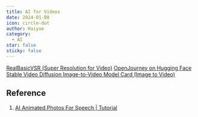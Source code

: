 ```yaml
---
title: AI for Videos
date: 2024-01-08
icon: circle-dot
author: Haiyue
category:
  - AI
star: false
sticky: false
--- 
```


[RealBasicVSR (Super Resolution for Video)](https://github.com/ckkelvinchan/RealBasicVSR)
[OpenJourney on Hugging Face](https://huggingface.co/prompthero/openjourney)
[Stable Video Diffusion Image-to-Video Model Card (Image to Video)](https://huggingface.co/stabilityai/stable-video-diffusion-img2vid-xt)

## Reference
1. [AI Animated Photos For Speech | Tutorial](https://www.youtube.com/watch?v=1ao4VWxKiUU)